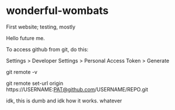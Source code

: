 # wonderful-wombats
First website; testing, mostly

Hello future me.

To access github from git, do this:

Settings > Developer Settings > Personal Access Token > Generate

git remote -v

git remote set-url origin https://USERNAME:PAT@github.com/USERNAME/REPO.git

idk, this is dumb and idk how it works. whatever

